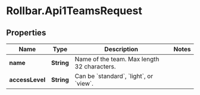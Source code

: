 # Rollbar.Api1TeamsRequest

## Properties

Name | Type | Description | Notes
------------ | ------------- | ------------- | -------------
**name** | **String** | Name of the team. Max length 32 characters. | 
**accessLevel** | **String** | Can be &#x60;standard&#x60;, &#x60;light&#x60;, or &#x60;view&#x60;. | 


